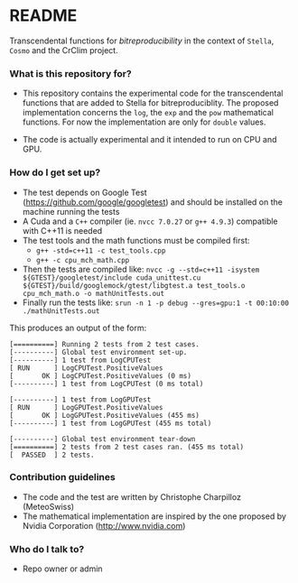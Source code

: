 # README #

Transcendental functions for _bitreproducibility_ in the context of `Stella`, `Cosmo` and the CrClim project.

### What is this repository for? ###

* This repository contains the experimental code for the transcendental functions that are added to Stella for bitreproduciblity. The proposed implementation concerns the `log`, the `exp` and the `pow` mathematical functions. For now the implementation are only for `double` values.

* The code is actually experimental and it intended to run on CPU and GPU.

### How do I get set up? ###

* The test depends on Google Test (https://github.com/google/googletest) and should be installed on the machine running the tests
* A Cuda and a `C++` compiler (ie. `nvcc 7.0.27` or `g++ 4.9.3`) compatible with C++11 is needed
* The test tools and the math functions must be compiled first:
    * `g++ -std=c++11 -c test_tools.cpp`
    * `g++ -c cpu_mch_math.cpp`
* Then the tests are compiled like: `nvcc -g --std=c++11 -isystem ${GTEST}/googletest/include cuda_unittest.cu ${GTEST}/build/googlemock/gtest/libgtest.a test_tools.o cpu_mch_math.o -o mathUnitTests.out`
* Finally run the tests like: `srun -n 1 -p debug --gres=gpu:1 -t 00:10:00 ./mathUnitTests.out`

This produces an output of the form:
```
[==========] Running 2 tests from 2 test cases.
[----------] Global test environment set-up.
[----------] 1 test from LogCPUTest
[ RUN      ] LogCPUTest.PositiveValues
[       OK ] LogCPUTest.PositiveValues (0 ms)
[----------] 1 test from LogCPUTest (0 ms total)

[----------] 1 test from LogGPUTest
[ RUN      ] LogGPUTest.PositiveValues
[       OK ] LogGPUTest.PositiveValues (455 ms)
[----------] 1 test from LogGPUTest (455 ms total)

[----------] Global test environment tear-down
[==========] 2 tests from 2 test cases ran. (455 ms total)
[  PASSED  ] 2 tests.

```
### Contribution guidelines ###

* The code and the test are written by Christophe Charpilloz (MeteoSwiss)
* The mathematical implementation are inspired by the one proposed by Nvidia Corporation (http://www.nvidia.com)

### Who do I talk to? ###

* Repo owner or admin